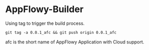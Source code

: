 # AppFlowy-Builder

Using tag to trigger the build process.
```shell
git tag -a 0.0.1_afc && git push origin 0.0.1_afc 
```
afc is the short name of AppFlowy Application with Cloud support.
